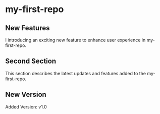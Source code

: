 # my-first-repo
## New Features
I introducing an exciting new feature to enhance user experience in my-first-repo.
## Second Section
This section describes the latest updates and features added to the my-first-repo.
## New Version
Added Version: v1.0
